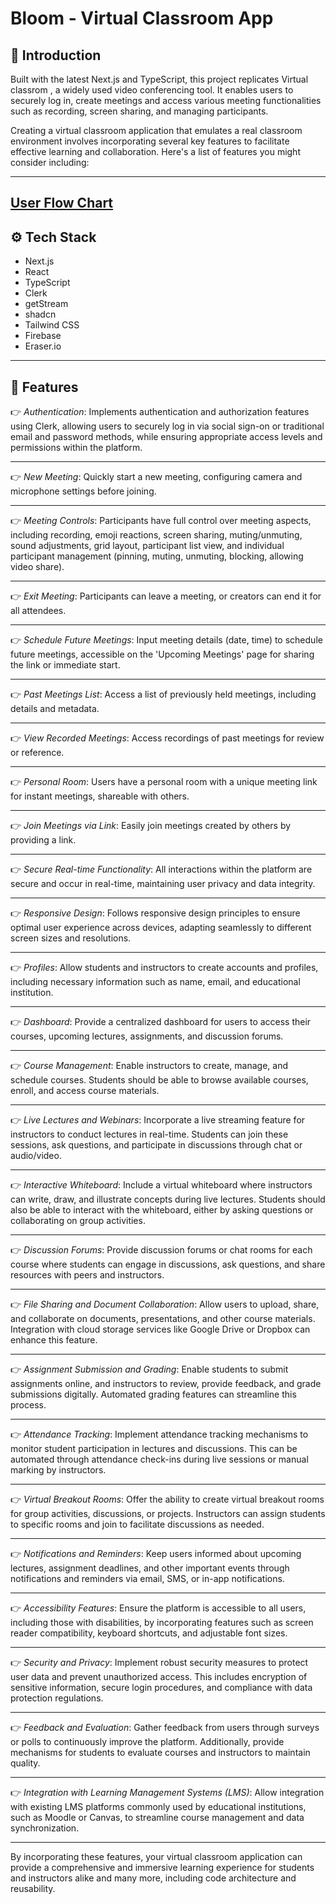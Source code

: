 
# Bloom - Virtual Classroom App

## 🤖 Introduction

Built with the latest Next.js and TypeScript, this project replicates Virtual classrom , a widely used video conferencing tool. It enables users to securely log in, create meetings and access various meeting functionalities such as recording, screen sharing, and managing participants.

Creating a virtual classroom application that emulates a real classroom environment involves incorporating several key features to facilitate effective learning and collaboration. Here's a list of features you might consider including:

---

## [User Flow Chart](https://www.figma.com/file/faoAgAjRxQMsjZMvE7gmEb/Bloom?type=whiteboard&node-id=3%3A1932&t=QEvnt5m6kIpKVNxZ-1)


## ⚙ Tech Stack

- Next.js
- React
- TypeScript
- Clerk
- getStream
- shadcn
- Tailwind CSS
- Firebase
- Eraser.io

---

## 🔋 Features


👉 *Authentication*: Implements authentication and authorization features using Clerk, allowing users to securely log in via social sign-on or traditional email and password methods, while ensuring appropriate access levels and permissions within the platform.

---

👉 *New Meeting*: Quickly start a new meeting, configuring camera and microphone settings before joining.

---

👉 *Meeting Controls*: Participants have full control over meeting aspects, including recording, emoji reactions, screen sharing, muting/unmuting, sound adjustments, grid layout, participant list view, and individual participant management (pinning, muting, unmuting, blocking, allowing video share).

---

👉 *Exit Meeting*: Participants can leave a meeting, or creators can end it for all attendees.

---

👉 *Schedule Future Meetings*: Input meeting details (date, time) to schedule future meetings, accessible on the 'Upcoming Meetings' page for sharing the link or immediate start.

---

👉 *Past Meetings List*: Access a list of previously held meetings, including details and metadata.

---

👉 *View Recorded Meetings*: Access recordings of past meetings for review or reference.

---

👉 *Personal Room*: Users have a personal room with a unique meeting link for instant meetings, shareable with others.

---

👉 *Join Meetings via Link*: Easily join meetings created by others by providing a link.

---

👉 *Secure Real-time Functionality*: All interactions within the platform are secure and occur in real-time, maintaining user privacy and data integrity.

---

👉 *Responsive Design*: Follows responsive design principles to ensure optimal user experience across devices, adapting seamlessly to different screen sizes and resolutions.

---

👉 *Profiles*: Allow students and instructors to create accounts and profiles, including necessary information such as name, email, and educational institution.

---

👉 *Dashboard*: Provide a centralized dashboard for users to access their courses, upcoming lectures, assignments, and discussion forums.

---

👉 *Course Management*: Enable instructors to create, manage, and schedule courses. Students should be able to browse available courses, enroll, and access course materials.

---

👉 *Live Lectures and Webinars*: Incorporate a live streaming feature for instructors to conduct lectures in real-time. Students can join these sessions, ask questions, and participate in discussions through chat or audio/video.

---

👉 *Interactive Whiteboard*: Include a virtual whiteboard where instructors can write, draw, and illustrate concepts during live lectures. Students should also be able to interact with the whiteboard, either by asking questions or collaborating on group activities.

---

👉 *Discussion Forums*: Provide discussion forums or chat rooms for each course where students can engage in discussions, ask questions, and share resources with peers and instructors.

---

👉 *File Sharing and Document Collaboration*: Allow users to upload, share, and collaborate on documents, presentations, and other course materials. Integration with cloud storage services like Google Drive or Dropbox can enhance this feature.

---

👉 *Assignment Submission and Grading*: Enable students to submit assignments online, and instructors to review, provide feedback, and grade submissions digitally. Automated grading features can streamline this process.

---

👉 *Attendance Tracking*: Implement attendance tracking mechanisms to monitor student participation in lectures and discussions. This can be automated through attendance check-ins during live sessions or manual marking by instructors.

---

👉 *Virtual Breakout Rooms*: Offer the ability to create virtual breakout rooms for group activities, discussions, or projects. Instructors can assign students to specific rooms and join to facilitate discussions as needed.

---

👉 *Notifications and Reminders*: Keep users informed about upcoming lectures, assignment deadlines, and other important events through notifications and reminders via email, SMS, or in-app notifications.

---

👉 *Accessibility Features*: Ensure the platform is accessible to all users, including those with disabilities, by incorporating features such as screen reader compatibility, keyboard shortcuts, and adjustable font sizes.

---

👉 *Security and Privacy*: Implement robust security measures to protect user data and prevent unauthorized access. This includes encryption of sensitive information, secure login procedures, and compliance with data protection regulations.

---

👉 *Feedback and Evaluation*: Gather feedback from users through surveys or polls to continuously improve the platform. Additionally, provide mechanisms for students to evaluate courses and instructors to maintain quality.

---

👉 *Integration with Learning Management Systems (LMS)*: Allow integration with existing LMS platforms commonly used by educational institutions, such as Moodle or Canvas, to streamline course management and data synchronization.

---

By incorporating these features, your virtual classroom application can provide a comprehensive and immersive learning experience for students and instructors alike and many more, including code architecture and reusability.


